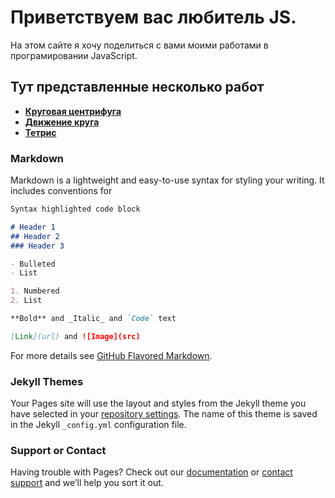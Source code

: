 # Приветствуем вас любитель JS.

На этом сайте я хочу поделиться с вами моими работами в програмировании JavaScript.
## Тут представленные несколько работ
 - [**Круговая центрифуга**](https://lordostom.github.io/project/ellipseMove/) 
 - [**Движение круга**](https://lordostom.github.io/project/erzaem/)
 - [**Тетрис**](https://github.com/lordostom/lordostom.github.io/tree/master/project/tetris)
 

### Markdown

Markdown is a lightweight and easy-to-use syntax for styling your writing. It includes conventions for

```markdown
Syntax highlighted code block

# Header 1
## Header 2
### Header 3

- Bulleted
- List

1. Numbered
2. List

**Bold** and _Italic_ and `Code` text

[Link](url) and ![Image](src)
```

For more details see [GitHub Flavored Markdown](https://guides.github.com/features/mastering-markdown/).

### Jekyll Themes

Your Pages site will use the layout and styles from the Jekyll theme you have selected in your [repository settings](https://github.com/lordostom/lordostom.github.io/settings). The name of this theme is saved in the Jekyll `_config.yml` configuration file.

### Support or Contact

Having trouble with Pages? Check out our [documentation](https://help.github.com/categories/github-pages-basics/) or [contact support](https://github.com/contact) and we’ll help you sort it out.
